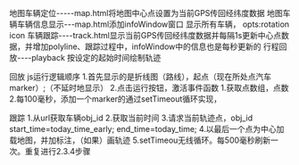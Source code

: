 地图车辆定位-----map.html将地图中心点设置为当前GPS传回经纬度数据
地图车辆车辆信息显示---map.html添加infoWindow窗口  显示所有车辆，
opts:rotation    icon
车辆跟踪----track.html显示当前GPS传回经纬度数据并每隔1s更新中心点数据，并增加polyline、跟踪过程中，infoWindow中的信息也是每秒更新的
行程回放----playback 按设定的起始时间绘制轨迹

回放
js运行逻辑顺序
    1.首先显示的是折线图（路线），起点（现在所处点汽车marker）;（不延时地显示）
    2.点击运行按钮，激活事件函数
         1.获取点数组，点数
         2.每100毫秒，添加一个marker的通过setTimeout循环实现，

跟踪
    1.从url获取车辆obj_id
    2.获取当前时间
    3.请求当前轨迹点，obj_id  start_time=today_time_early; end_time=today_time;
    4.以最后一个点为中心加载地图，并加标注，（如果）画轨迹
    5.setTimeou无线循环。每500毫秒刷新一次。重复进行2.3.4步骤
